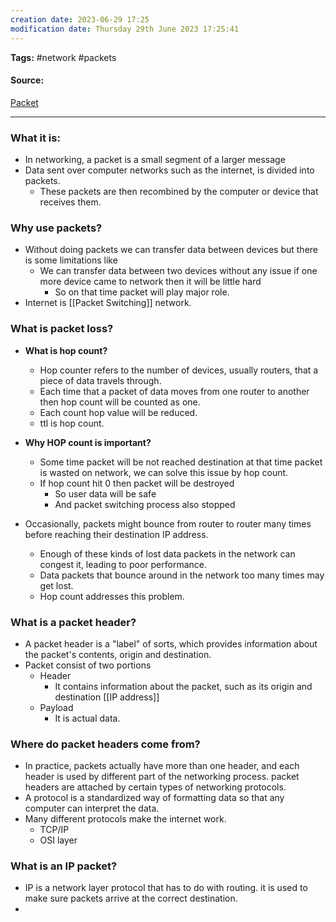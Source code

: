 ```yaml
---
creation date: 2023-06-29 17:25
modification date: Thursday 29th June 2023 17:25:41
---
```


**Tags:** #network #packets

#### Source:
[Packet](https://www.cloudflare.com/learning/network-layer/what-is-a-packet/)

--------------------------------------

### What it is:

* In networking, a packet is a small segment of a larger message
* Data sent over computer networks such as the internet, is divided into packets.
	* These packets are then recombined by the computer or device that receives them.

### Why use packets?

* Without doing packets we can transfer data between devices but there is some limitations like
	* We can transfer data between two devices without any issue if one more device came to network then it will be little hard
		* So on that time packet will play major role.
* Internet is [[Packet Switching]] network.

### What is packet loss?

* **What is hop count?**[](https://hopzero.com/what-does-hop-count-mean/)
	* Hop counter refers to the number of devices, usually routers, that a piece of data travels through.
	* Each time that a packet of data moves from one router to another then hop count will be counted as one.
	* Each count hop value will be reduced.
	* ttl is hop count.

* **Why HOP count is important?**
	* Some time packet will be not reached destination at that time packet is wasted on network, we can solve this issue by hop count.
	* If hop count hit 0 then packet will be destroyed
		* So user data will be safe
		* And packet switching process also stopped

* Occasionally, packets might bounce from router to router many times before reaching their destination IP address.
	* Enough of these kinds of lost data packets in the network can congest it, leading to poor performance.
	* Data packets that bounce around in the network too many times may get lost.
	* Hop count addresses this problem.

### What is a packet header?

* A packet header is a "label" of sorts, which provides information about the packet's contents, origin and destination.
* Packet consist of two portions
	* Header
		* It contains information about the packet, such as its origin and destination [[IP address]]
	* Payload
		* It is actual data.

### Where do packet headers come from?

* In practice, packets actually have more than one header, and each header is used by different part of the networking process. packet headers are attached by certain types of networking protocols.
* A protocol is a standardized way of formatting data so that any computer can interpret the data.
* Many different protocols make the internet work.
	* TCP/IP
	* OSI layer

### What is an IP packet?

* IP is a network layer protocol that has to do with routing. it is used to make sure packets arrive at the correct destination.
* 